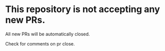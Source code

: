 # This repository is not accepting any new PRs.

All new PRs will be automatically closed.

Check for comments on pr close.

